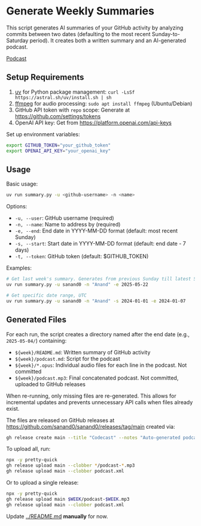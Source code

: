 # Generate Weekly Summaries

This script generates AI summaries of your GitHub activity by analyzing commits between two dates (defaulting to the most recent Sunday-to-Saturday period). It creates both a written summary and an AI-generated podcast.

[Podcast](https://github.com/sanand0/sanand0/releases/download/main/podcast.xml)

## Setup Requirements

1. [uv](https://github.com/astral-sh/uv) for Python package management: `curl -LsSf https://astral.sh/uv/install.sh | sh`
2. [ffmpeg](https://ffmpeg.org/) for audio processing: `sudo apt install ffmpeg` (Ubuntu/Debian)
3. GitHub API token with `repo` scope: Generate at https://github.com/settings/tokens
4. OpenAI API key: Get from https://platform.openai.com/api-keys

Set up environment variables:

```bash
export GITHUB_TOKEN="your_github_token"
export OPENAI_API_KEY="your_openai_key"
```

## Usage

Basic usage:

```bash
uv run summary.py -u <github-username> -n <name>
```

Options:

- `-u, --user`: GitHub username (required)
- `-n, --name`: Name to address by (required)
- `-e, --end`: End date in YYYY-MM-DD format (default: most recent Sunday)
- `-s, --start`: Start date in YYYY-MM-DD format (default: end date - 7 days)
- `-t, --token`: GitHub token (default: $GITHUB_TOKEN)

Examples:

```bash
# Get last week's summary. Generates from previous Sunday till latest Saturday EOD, UTC
uv run summary.py -u sanand0 -n "Anand" -e 2025-05-22

# Get specific date range, UTC
uv run summary.py -u sanand0 -n "Anand" -s 2024-01-01 -e 2024-01-07
```

## Generated Files

For each run, the script creates a directory named after the end date (e.g., `2025-05-04/`) containing:

- `${week}/README.md`: Written summary of GitHub activity
- `${week}/podcast.md`: Script for the podcast
- `${week}/*.opus`: Individual audio files for each line in the podcast. Not committed
- `${week}/podcast.mp3`: Final concatenated podcast. Not committed, uploaded to GitHub releases

When re-running, only missing files are re-generated.
This allows for incremental updates and prevents unnecessary API calls when files already exist.

The files are released on GitHub releases at <https://github.com/sanand0/sanand0/releases/tag/main> created via:

```bash
gh release create main --title "Codecast" --notes "Auto-generated podcast"
```

To upload all, run:

```bash
npx -y pretty-quick
gh release upload main --clobber */podcast-*.mp3
gh release upload main --clobber podcast.xml
```

Or to upload a single release:

```bash
npx -y pretty-quick
gh release upload main $WEEK/podcast-$WEEK.mp3
gh release upload main --clobber podcast.xml
```

Update [../README.md](../README.md) **manually** for now.
